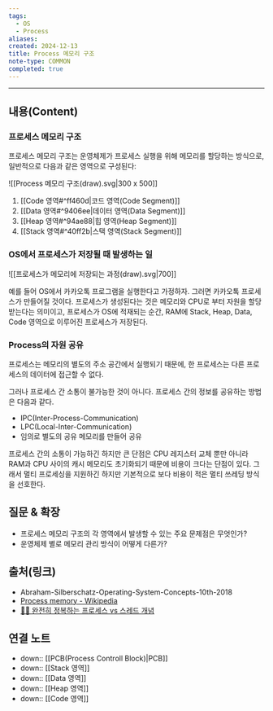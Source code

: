```yaml
---
tags:
  - OS
  - Process
aliases: 
created: 2024-12-13
title: Process 메모리 구조
note-type: COMMON
completed: true
---
```

---

## 내용(Content)

### 프로세스 메모리 구조
프로세스 메모리 구조는 운영체제가 프로세스 실행을 위해 메모리를 할당하는 방식으로, 일반적으로 다음과 같은 영역으로 구성된다:

![[Process 메모리 구조(draw).svg|300 x 500]]

1. [[Code 영역#^ff460d|코드 영역(Code Segment)]]
2. [[Data 영역#^9406ee|데이터 영역(Data Segment)]]
3. [[Heap 영역#^94ae88|힙 영역(Heap Segment)]]
4. [[Stack 영역#^40ff2b|스택 영역(Stack Segment)]]

### OS에서 프로세스가 저장될 때 발생하는 일

![[프로세스가 메모리에 저장되는 과정(draw).svg|700]]

예를 들어 OS에서 카카오톡 프로그램을 실행한다고 가정하자. 그러면 카카오톡 프로세스가 만들어질 것이다. 프로세스가 생성된다는 것은 메모리와 CPU로 부터 자원을 할당 받는다는 의미이고, 프로세스가 OS에 적재되는 순간, RAM에 Stack, Heap, Data, Code 영역으로 이루어진 프로세스가 저장된다.

### Process의 자원 공유
프로세스는 메모리의 별도의 주소 공간에서 실행되기 때문에, 한 프로세스는 다른 프로세스의 데이터에 접근할 수 없다. 

그러나 프로세스 간 소통이 불가능한 것이 아니다. 프로세스 간의 정보를 공유하는 방법은 다음과 같다.

- IPC(Inter-Process-Communication)
- LPC(Local-Inter-Communication)
- 임의로 별도의 공유 메모리를 만들어 공유

프로세스 간의 소통이 가능하긴 하지만 큰 단점은 CPU 레지스터 교체 뿐만 아니라 RAM과 CPU 사이의 캐시 메모리도 초기화되기 때문에 비용이 크다는 단점이 있다. 그래서 멀티 프로세싱을 지원하긴 하지만 기본적으로 보다 비용이 적은 멀티 쓰레딩 방식을 선호한다.

## 질문 & 확장

- 프로세스 메모리 구조의 각 영역에서 발생할 수 있는 주요 문제점은 무엇인가? 
- 운영체제 별로 메모리 관리 방식이 어떻게 다른가?

## 출처(링크)

- Abraham-Silberschatz-Operating-System-Concepts-10th-2018
- [Process memory - Wikipedia](https://en.wikipedia.org/wiki/Process_memory)
- [👩‍💻 ‍완전히 정복하는 프로세스 vs 스레드 개념](https://inpa.tistory.com/entry/%F0%9F%91%A9%E2%80%8D%F0%9F%92%BB-%ED%94%84%EB%A1%9C%EC%84%B8%EC%8A%A4-%E2%9A%94%EF%B8%8F-%EC%93%B0%EB%A0%88%EB%93%9C-%EC%B0%A8%EC%9D%B4#%ED%94%84%EB%A1%9C%EC%84%B8%EC%8A%A4%EC%9D%98_%EC%9E%90%EC%9B%90_%EA%B3%B5%EC%9C%A0)

## 연결 노트

- down:: [[PCB(Process Controll Block)|PCB]]
- down:: [[Stack 영역]]
- down:: [[Data 영역]]
- down:: [[Heap 영역]]
- down:: [[Code 영역]]





